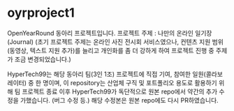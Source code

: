 # oyrproject1
OpenYearRound 동아리 프로젝트입니다.
프로젝트 주제 : 나만의 온라인 일기장 (Journal)
(초기 프로젝트 주제는 온라인 사진 전시회 서비스였으나, 컨텐츠 지원 범위(동영상, 텍스트 지원 추가)를 늘리고 개인화를 좀 더 강하게 하여 프로젝트 진행 중 주제가 조금 변경되었습니다.)

HyperTech99는 해당 동아리 팀(3인 1조) 프로젝트에 직접 기여, 참여한 일원(콜라보레이터) 중 한 명이며, 이 repository는 산업체 구직 및 포트폴리오 용도로 활용하기 위해 팀 프로젝트 종료 이후 HyperTech99가 독단적으로 원본 repo에서 약간의 추가 수정을 가했습니다. (버그 수정 등.) 해당 수정본은 원본 repo에도 다시 PR하였습니다.
